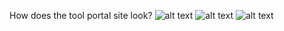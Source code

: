 How does the tool portal site look?
![alt text](https://github.com/Aliyildirim58/Javascript/blob/master/Araç%20Portalı/Ekran/1.png)
![alt text](https://github.com/Aliyildirim58/Javascript/blob/master/Araç%20Portalı/Ekran/2.png)
![alt text](https://github.com/Aliyildirim58/Javascript/blob/master/Araç%20Portalı/Ekran/3.png)
